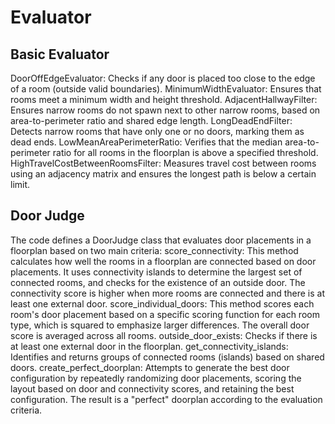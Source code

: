 # Evaluator
## Basic Evaluator
DoorOffEdgeEvaluator: Checks if any door is placed too close to the edge of a room (outside valid boundaries).
MinimumWidthEvaluator: Ensures that rooms meet a minimum width and height threshold.
AdjacentHallwayFilter: Ensures narrow rooms do not spawn next to other narrow rooms, based on area-to-perimeter ratio and shared edge length.
LongDeadEndFilter: Detects narrow rooms that have only one or no doors, marking them as dead ends.
LowMeanAreaPerimeterRatio: Verifies that the median area-to-perimeter ratio for all rooms in the floorplan is above a specified threshold.
HighTravelCostBetweenRoomsFilter: Measures travel cost between rooms using an adjacency matrix and ensures the longest path is below a certain limit.

## Door Judge
The code defines a DoorJudge class that evaluates door placements in a floorplan based on two main criteria:
score_connectivity: This method calculates how well the rooms in a floorplan are connected based on door placements. It uses connectivity islands to determine the largest set of connected rooms, and checks for the existence of an outside door. The connectivity score is higher when more rooms are connected and there is at least one external door.
score_individual_doors: This method scores each room's door placement based on a specific scoring function for each room type, which is squared to emphasize larger differences. The overall door score is averaged across all rooms.
outside_door_exists: Checks if there is at least one external door in the floorplan.
get_connectivity_islands: Identifies and returns groups of connected rooms (islands) based on shared doors.
create_perfect_doorplan: Attempts to generate the best door configuration by repeatedly randomizing door placements, scoring the layout based on door and connectivity scores, and retaining the best configuration. The result is a "perfect" doorplan according to the evaluation criteria.

